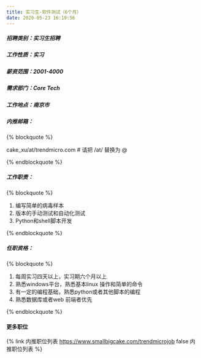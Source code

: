 ```yaml
---
title: 实习生-软件测试（6个月）
date: 2020-05-23 16:19:56
---
```

##### 招聘类别：实习生招聘
##### 工作性质：实习
##### 薪资范围：2001-4000
##### 需求部门：Core Tech
##### 工作地点：南京市
##### 内推邮箱：
{% blockquote %}  

cake_xu/at/trendmicro.com # 请把 /at/ 替换为 @

{% endblockquote %}

##### 工作职责：
{% blockquote %}  

1. 编写简单的病毒样本
2. 版本的手动测试和自动化测试
3. Python和shell脚本开发

{% endblockquote %}

##### 任职资格：
{% blockquote %}  

1. 每周实习四天以上，实习期六个月以上
2. 熟悉windows平台，熟悉基本linux 操作和简单的命令
3. 有一定的编程基础，熟悉python或者其他脚本的编程
4. 熟悉数据库或者web 前端者优先

{% endblockquote %}

#### 更多职位
{% link 内推职位列表 https://www.smallbigcake.com/trendmicrojob false 内推职位列表 %}
